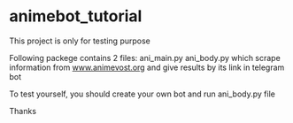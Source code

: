 # animebot_tutorial

This project is only for testing purpose

Following packege contains 2 files: ani_main.py ani_body.py
which scrape information from www.animevost.org and give results by its link in telegram bot

To test yourself, you should create your own bot and run ani_body.py file

Thanks
